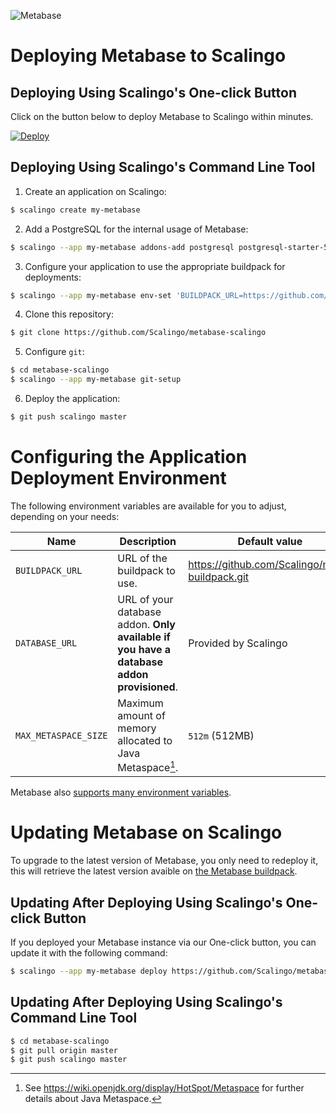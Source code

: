 ![Metabase](metabase.png)

# Deploying Metabase to Scalingo

## Deploying Using Scalingo's One-click Button

Click on the button below to deploy Metabase to Scalingo within minutes.

[![Deploy](https://cdn.scalingo.com/deploy/button.svg)](https://my.scalingo.com/deploy?source=https://github.com/benjamin-staging/metabase-scalingo#master)

## Deploying Using Scalingo's Command Line Tool

1. Create an application on Scalingo:

```bash
$ scalingo create my-metabase
```

2. Add a PostgreSQL for the internal usage of Metabase:

```bash
$ scalingo --app my-metabase addons-add postgresql postgresql-starter-512
```

3. Configure your application to use the appropriate buildpack for deployments:

```bash
$ scalingo --app my-metabase env-set 'BUILDPACK_URL=https://github.com/Scalingo/multi-buildpack'
```

4. Clone this repository:

```bash
$ git clone https://github.com/Scalingo/metabase-scalingo
```

5. Configure `git`:

```bash
$ cd metabase-scalingo
$ scalingo --app my-metabase git-setup
```

6. Deploy the application:

```bash
$ git push scalingo master
```

# Configuring the Application Deployment Environment

The following environment variables are available for you to adjust, depending
on your needs:

| Name                 | Description                                                                              | Default value                                   |
| -------------------- | ---------------------------------------------------------------------------------------- | ----------------------------------------------- |
| `BUILDPACK_URL`      | URL of the buildpack to use.                                                             | https://github.com/Scalingo/multi-buildpack.git |
| `DATABASE_URL`       | URL of your database addon. **Only available if you have a database addon provisioned**. | Provided by Scalingo                            |
| `MAX_METASPACE_SIZE` | Maximum amount of memory allocated to Java Metaspace[^1].                                | `512m` (512MB)                                  |

Metabase also [supports many environment variables](https://www.metabase.com/docs/latest/operations-guide/environment-variables.html).

[^1]: See https://wiki.openjdk.org/display/HotSpot/Metaspace for further details about Java Metaspace.

# Updating Metabase on Scalingo

To upgrade to the latest version of Metabase, you only need to redeploy it,
this will retrieve the latest version avaible on [the Metabase buildpack](https://github.com/metabase/metabase-buildpack).

## Updating After Deploying Using Scalingo's One-click Button

If you deployed your Metabase instance via our One-click button, you can update
it with the following command:

```bash
$ scalingo --app my-metabase deploy https://github.com/Scalingo/metabase-scalingo/archive/refs/heads/master.tar.gz
```

## Updating After Deploying Using Scalingo's Command Line Tool

```bash
$ cd metabase-scalingo
$ git pull origin master
$ git push scalingo master
```
